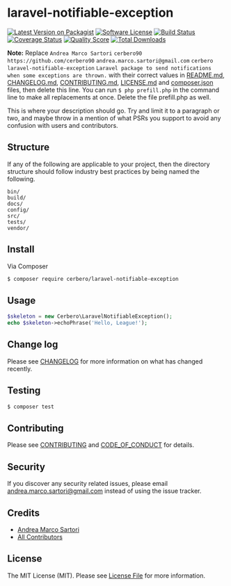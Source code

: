 # laravel-notifiable-exception

[![Latest Version on Packagist][ico-version]][link-packagist]
[![Software License][ico-license]](LICENSE.md)
[![Build Status][ico-travis]][link-travis]
[![Coverage Status][ico-scrutinizer]][link-scrutinizer]
[![Quality Score][ico-code-quality]][link-code-quality]
[![Total Downloads][ico-downloads]][link-downloads]

**Note:** Replace ```Andrea Marco Sartori``` ```cerbero90``` ```https://github.com/cerbero90``` ```andrea.marco.sartori@gmail.com``` ```cerbero``` ```laravel-notifiable-exception``` ```Laravel package to send notifications when some exceptions are thrown.``` with their correct values in [README.md](README.md), [CHANGELOG.md](CHANGELOG.md), [CONTRIBUTING.md](CONTRIBUTING.md), [LICENSE.md](LICENSE.md) and [composer.json](composer.json) files, then delete this line. You can run `$ php prefill.php` in the command line to make all replacements at once. Delete the file prefill.php as well.

This is where your description should go. Try and limit it to a paragraph or two, and maybe throw in a mention of what
PSRs you support to avoid any confusion with users and contributors.

## Structure

If any of the following are applicable to your project, then the directory structure should follow industry best practices by being named the following.

```
bin/        
build/
docs/
config/
src/
tests/
vendor/
```


## Install

Via Composer

``` bash
$ composer require cerbero/laravel-notifiable-exception
```

## Usage

``` php
$skeleton = new Cerbero\LaravelNotifiableException();
echo $skeleton->echoPhrase('Hello, League!');
```

## Change log

Please see [CHANGELOG](CHANGELOG.md) for more information on what has changed recently.

## Testing

``` bash
$ composer test
```

## Contributing

Please see [CONTRIBUTING](CONTRIBUTING.md) and [CODE_OF_CONDUCT](CODE_OF_CONDUCT.md) for details.

## Security

If you discover any security related issues, please email andrea.marco.sartori@gmail.com instead of using the issue tracker.

## Credits

- [Andrea Marco Sartori][link-author]
- [All Contributors][link-contributors]

## License

The MIT License (MIT). Please see [License File](LICENSE.md) for more information.

[ico-version]: https://img.shields.io/packagist/v/cerbero/laravel-notifiable-exception.svg?style=flat-square
[ico-license]: https://img.shields.io/badge/license-MIT-brightgreen.svg?style=flat-square
[ico-travis]: https://img.shields.io/travis/cerbero/laravel-notifiable-exception/master.svg?style=flat-square
[ico-scrutinizer]: https://img.shields.io/scrutinizer/coverage/g/cerbero/laravel-notifiable-exception.svg?style=flat-square
[ico-code-quality]: https://img.shields.io/scrutinizer/g/cerbero/laravel-notifiable-exception.svg?style=flat-square
[ico-downloads]: https://img.shields.io/packagist/dt/cerbero/laravel-notifiable-exception.svg?style=flat-square

[link-packagist]: https://packagist.org/packages/cerbero/laravel-notifiable-exception
[link-travis]: https://travis-ci.org/cerbero/laravel-notifiable-exception
[link-scrutinizer]: https://scrutinizer-ci.com/g/cerbero/laravel-notifiable-exception/code-structure
[link-code-quality]: https://scrutinizer-ci.com/g/cerbero/laravel-notifiable-exception
[link-downloads]: https://packagist.org/packages/cerbero/laravel-notifiable-exception
[link-author]: https://github.com/cerbero90
[link-contributors]: ../../contributors
